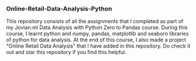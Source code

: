### Online-Retail-Data-Analysis-Python
This repository consists of all the assignments that I completed as part of my Jovian.ml Data Analysis with Python Zero to Pandas course.
During this course, I learnt python and numpy, pandas, matplotlib and seaborn libraries of python for data analysis.
At the end of this course, I also made a project "Online Retail Data Analysis" that I have added in this repository.
Do check it out and star this repository if you find this helpful.
